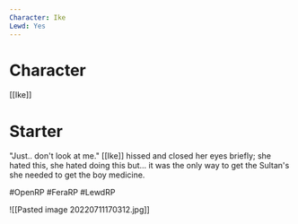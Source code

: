 ```yaml
---
Character: Ike
Lewd: Yes
---
```

# Character
[[Ike]]

# Starter
"Just.. don't look at me." [[Ike]] hissed and closed her eyes briefly; she hated this, she hated doing this but... it was the only way to get the Sultan's she needed to get the boy medicine.

#OpenRP #FeraRP #LewdRP 

![[Pasted image 20220711170312.jpg]]